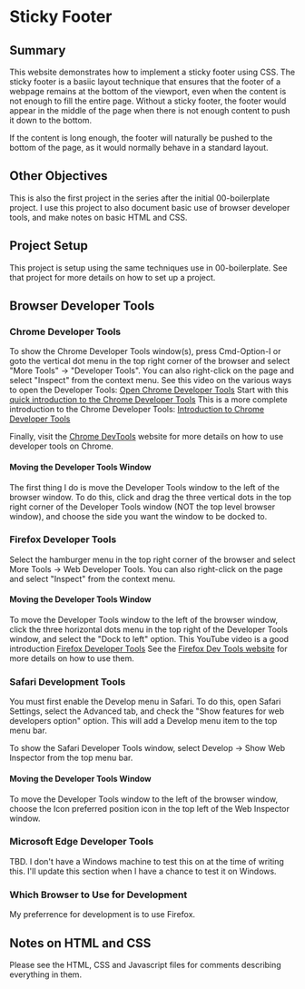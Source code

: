# Sticky Footer

## Summary
This website demonstrates how to implement a sticky footer using CSS.
The sticky footer is a basiic layout technique that ensures that the
footer of a webpage remains at the bottom of the viewport, even when
the content is not enough to fill the entire page. 
Without a sticky footer, the footer would appear in the middle of
the page  when there is not enough content to push it down to the
bottom.

If the content is long enough, the footer will naturally be pushed
to the bottom of the page, as it would normally behave in a
standard layout.

## Other Objectives
This is also the first project in the series after the initial
00-boilerplate project. I use this project to also document basic
use of browser developer tools, and make notes on basic HTML and CSS.

## Project Setup
This project is setup using the same techniques use in 00-boilerplate.
See that project for more details on how to set up a project.

## Browser Developer Tools
### Chrome Developer Tools
To show the Chrome Developer Tools window(s), press Cmd-Option-I or
goto the vertical dot menu in the top right corner of the browser
and select "More Tools" -> "Developer Tools". You can also right-click
on the page and select "Inspect" from the context menu.
See this video on the various ways to open the Developer Tools:
[Open Chrome Developer Tools](https://www.youtube.com/watch?v=X65TAP8a530)
Start with this 
[quick introduction to the Chrome Developer Tools](https://www.youtube.com/watch?v=StbCR1uVJFE)
This is a more complete introduction to the Chrome Developer Tools:
[Introduction to Chrome Developer Tools](https://www.youtube.com/watch?v=Y3u2groOG-A)

Finally, visit the [Chrome DevTools](https://developer.chrome.com/docs/devtools/)
website for more details on how to use developer tools on Chrome.

#### Moving the Developer Tools Window
The first thing I do is move the Developer Tools window to the left of
the browser window. To do this, click and drag the three vertical dots
in the top right corner of the Developer Tools window (NOT the top 
level browser window), and choose the side you want the window
to be docked to.

### Firefox Developer Tools
Select the hamburger menu in the top right corner of the browser
and select More Tools -> Web Developer Tools. You can also right-click
on the page and select "Inspect" from the context menu.

#### Moving the Developer Tools Window
To move the Developer Tools window to the left of the browser
window, click the three horizontal dots menu in the top right of
the Developer Tools window, and select the "Dock to left" option.
This YouTube video is a good introduction
[Firefox Developer Tools](https://www.youtube.com/watch?v=AR9Em0X-N_8)
See the [Firefox Dev Tools website](https://firefox-dev.tools/) for
more details on how to use them.

### Safari Development Tools
You must first enable the Develop menu in Safari. To do this,
open Safari Settings, select the Advanced tab, and check the
"Show features for web developers option" option. This will 
add a Develop menu item to the top menu bar.

To show the Safari Developer Tools window, select Develop -> Show
Web Inspector from the top menu bar.

#### Moving the Developer Tools Window
To move the Developer Tools window to the left of the browser
window, choose the Icon preferred position icon in the top left
of the Web Inspector window.

### Microsoft Edge Developer Tools
TBD. I don't have a Windows machine to test this on at the time
of writing this. I'll update this section when I have a chance
to test it on Windows.

### Which Browser to Use for Development
My preferrence for development is to use Firefox.

## Notes on HTML and CSS
Please see the HTML, CSS and Javascript files for comments
describing everything in them.
